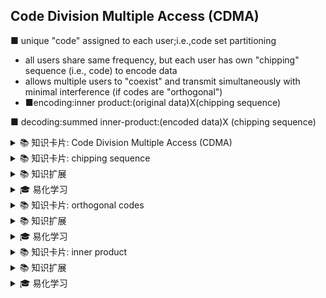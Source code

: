 ## Code Division Multiple Access (CDMA)

■ unique "code" assigned to each user;i.e.,code set partitioning

* all users share same frequency, but each user has own "chipping" sequence (i.e., code) to encode data
* allows multiple users to "coexist" and transmit simultaneously with minimal interference (if codes are "orthogonal")
* ■encoding:inner product:(original data)X(chipping sequence)

■ decoding:summed inner-product:(encoded data)X (chipping sequence)

<details>
<summary>📚 知识卡片: Code Division Multiple Access (CDMA)</summary>

**解释**: 一种多址通信技术，通过为每个用户分配唯一代码实现共享频段通信。

**示例**: 在手机通信中，多个用户可以同时使用同一频率进行通话。

**有趣事实**: CDMA技术被广泛应用于3G网络，提高了频谱利用率和通信安全性。
</details>

<details>
<summary>📚 知识卡片: chipping sequence</summary>

**解释**: 用于编码数据的伪随机序列，每个用户有独特的序列。

**示例**: 在CDMA中，用户A可能使用[1, -1, 1, -1]作为其chipping sequence。

**有趣事实**: 这些序列设计得几乎互不干扰，类似于给每个用户分配了独特的"密码"。
</details>

<details>
<summary>📚 知识扩展</summary>

CDMA的核心技术是使用正交或准正交的扩频码序列。这些序列经过精心设计，使得不同用户的信号在接收端可以很容易地区分开来，即使它们在同一频率上传输。这种技术大大提高了频谱效率，允许更多用户在同一频段上通信而不会相互干扰。
</details>

<details>
<summary>🎓 易化学习</summary>

想象一下在一个嘈杂的派对上，每个人都用不同的暗号说话。CDMA就像给每个人一个独特的"暗号"（chipping sequence），这样即使大家同时说话，你也能根据暗号识别出你想听的人的声音。接收方只需要知道这个暗号，就可以从混合的声音中提取出特定的对话。
</details>

<details>
<summary>📚 知识卡片: orthogonal codes</summary>

**解释**: 互相正交的编码序列，理想情况下彼此之间的内积为零。

**示例**: Walsh码是常用的正交码之一，在CDMA系统中用于区分不同用户。

**有趣事实**: 正交码的使用可以完全消除多用户间的干扰，但实际中由于信道特性，通常只能达到准正交。
</details>

<details>
<summary>📚 知识扩展</summary>

正交编码是CDMA系统的基石。在理想情况下，使用正交码的用户可以在同一频率上无干扰地通信。然而，在实际无线环境中，由于多径效应等因素，完全的正交性很难实现。因此，系统设计者会采用各种技术来逼近这种理想状态，如使用伪随机序列和功率控制等。
</details>

<details>
<summary>🎓 易化学习</summary>

把正交码想象成一组互不干扰的"频道"。就像电视的不同频道一样，虽然所有节目都通过同一个大频道广播，但你的电视机可以选择特定频道观看。在CDMA中，每个用户的正交码就像他们的专属频道，让他们能在同一频率上和平共处。
</details>

<details>
<summary>📚 知识卡片: inner product</summary>

**解释**: 两个向量的点积运算，用于CDMA中的编码过程。

**示例**: 如果数据向量是[1, 0, 1]，chipping sequence是[1, -1, 1]，则内积为1*1 + 0*(-1) + 1*1 = 2。

**有趣事实**: 内积运算的结果可以看作是原始数据与chipping sequence的"匹配度"。
</details>

<details>
<summary>📚 知识扩展</summary>

内积是线性代数中的基本运算，在CDMA中起着关键作用。它不仅用于数据编码，也用于解码过程。通过计算接收信号与各个用户chipping sequence的内积，可以恢复出原始数据。这个过程类似于用钥匙开锁——只有正确的chipping sequence（钥匙）才能打开对应的数据（锁）。
</details>

<details>
<summary>🎓 易化学习</summary>

想象你在超市扫描商品条形码。内积就像扫描过程：你把商品条码（数据）和扫描仪的光线模式（chipping sequence）对准，然后得到一个数字（内积结果）。在CDMA中，这个过程帮助接收方识别和提取特定用户的数据。
</details>
